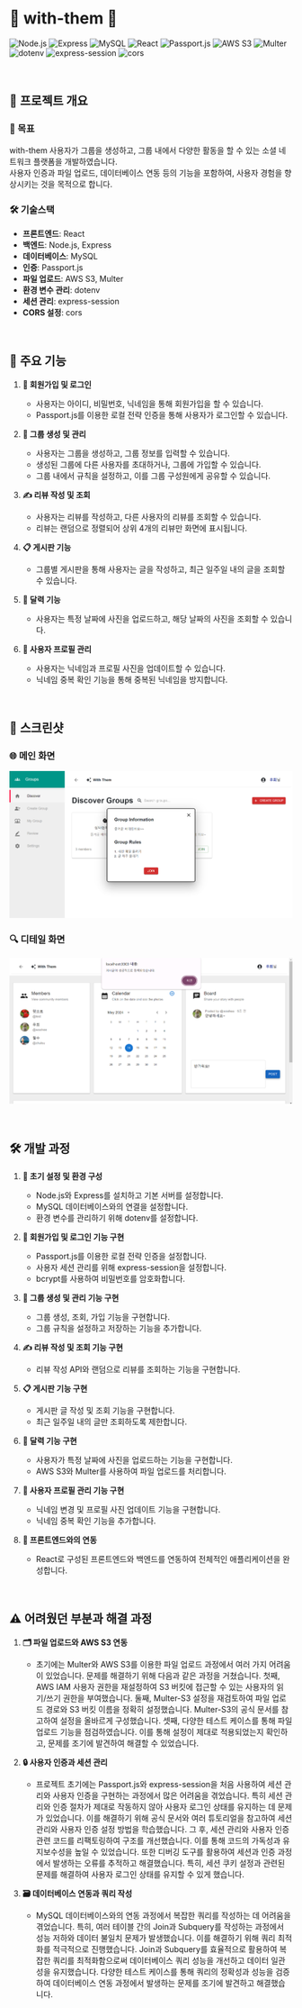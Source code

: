 # 👥 with-them 👥

![Node.js](https://img.shields.io/badge/Node.js-339933?style=for-the-badge&logo=nodedotjs&logoColor=white) ![Express](https://img.shields.io/badge/Express-000000?style=for-the-badge&logo=express&logoColor=white) ![MySQL](https://img.shields.io/badge/MySQL-4479A1?style=for-the-badge&logo=mysql&logoColor=white) ![React](https://img.shields.io/badge/React-61DAFB?style=for-the-badge&logo=react&logoColor=black) ![Passport.js](https://img.shields.io/badge/Passport.js-34E27A?style=for-the-badge&logo=passport&logoColor=black) ![AWS S3](https://img.shields.io/badge/AWS%20S3-569A31?style=for-the-badge&logo=amazons3&logoColor=white) ![Multer](https://img.shields.io/badge/Multer-F66A0A?style=for-the-badge&logo=multer&logoColor=white) ![dotenv](https://img.shields.io/badge/dotenv-ECD53F?style=for-the-badge&logo=dotenv&logoColor=black) ![express-session](https://img.shields.io/badge/express--session-337AB7?style=for-the-badge&logo=express-session&logoColor=white) ![cors](https://img.shields.io/badge/CORS-DB7093?style=for-the-badge&logo=cors&logoColor=white)

<br>

## 🌟 프로젝트 개요

### 🎯 목표
with-them 사용자가 그룹을 생성하고, 그룹 내에서 다양한 활동을 할 수 있는 소셜 네트워크 플랫폼을 개발하였습니다.<br> 
사용자 인증과 파일 업로드, 데이터베이스 연동 등의 기능을 포함하여, 사용자 경험을 향상시키는 것을 목적으로 합니다.

### 🛠️ 기술스택
- **프론트엔드**: React
- **백엔드**: Node.js, Express
- **데이터베이스**: MySQL
- **인증**: Passport.js
- **파일 업로드**: AWS S3, Multer
- **환경 변수 관리**: dotenv
- **세션 관리**: express-session
- **CORS 설정**: cors

<br>

## 🚀 주요 기능

1. **🔑 회원가입 및 로그인**
    - 사용자는 아이디, 비밀번호, 닉네임을 통해 회원가입을 할 수 있습니다.
    - Passport.js를 이용한 로컬 전략 인증을 통해 사용자가 로그인할 수 있습니다.

2. **👥 그룹 생성 및 관리**
    - 사용자는 그룹을 생성하고, 그룹 정보를 입력할 수 있습니다.
    - 생성된 그룹에 다른 사용자를 초대하거나, 그룹에 가입할 수 있습니다.
    - 그룹 내에서 규칙을 설정하고, 이를 그룹 구성원에게 공유할 수 있습니다.

3. **✍️ 리뷰 작성 및 조회**
    - 사용자는 리뷰를 작성하고, 다른 사용자의 리뷰를 조회할 수 있습니다.
    - 리뷰는 랜덤으로 정렬되어 상위 4개의 리뷰만 화면에 표시됩니다.

4. **📋 게시판 기능**
    - 그룹별 게시판을 통해 사용자는 글을 작성하고, 최근 일주일 내의 글을 조회할 수 있습니다.

5. **📅 달력 기능**
    - 사용자는 특정 날짜에 사진을 업로드하고, 해당 날짜의 사진을 조회할 수 있습니다.

6. **👤 사용자 프로필 관리**
    - 사용자는 닉네임과 프로필 사진을 업데이트할 수 있습니다.
    - 닉네임 중복 확인 기능을 통해 중복된 닉네임을 방지합니다.

<br>

## 📸 스크린샷

### 🌐 메인 화면
![Main Screen](./git-images/git-main.png)

### 🔍 디테일 화면
![Detail Screen](./git-images/git-detail.png)

<br>

## 🛠️ 개발 과정

1. **🔧 초기 설정 및 환경 구성**
    - Node.js와 Express를 설치하고 기본 서버를 설정합니다.
    - MySQL 데이터베이스와의 연결을 설정합니다.
    - 환경 변수를 관리하기 위해 dotenv를 설정합니다.

2. **🔐 회원가입 및 로그인 기능 구현**
    - Passport.js를 이용한 로컬 전략 인증을 설정합니다.
    - 사용자 세션 관리를 위해 express-session을 설정합니다.
    - bcrypt를 사용하여 비밀번호를 암호화합니다.

3. **👥 그룹 생성 및 관리 기능 구현**
    - 그룹 생성, 조회, 가입 기능을 구현합니다.
    - 그룹 규칙을 설정하고 저장하는 기능을 추가합니다.

4. **✍️ 리뷰 작성 및 조회 기능 구현**
    - 리뷰 작성 API와 랜덤으로 리뷰를 조회하는 기능을 구현합니다.

5. **📋 게시판 기능 구현**
    - 게시판 글 작성 및 조회 기능을 구현합니다.
    - 최근 일주일 내의 글만 조회하도록 제한합니다.

6. **📅 달력 기능 구현**
    - 사용자가 특정 날짜에 사진을 업로드하는 기능을 구현합니다.
    - AWS S3와 Multer를 사용하여 파일 업로드를 처리합니다.

7. **👤 사용자 프로필 관리 기능 구현**
    - 닉네임 변경 및 프로필 사진 업데이트 기능을 구현합니다.
    - 닉네임 중복 확인 기능을 추가합니다.

8. **🔗 프론트엔드와의 연동**
    - React로 구성된 프론트엔드와 백엔드를 연동하여 전체적인 애플리케이션을 완성합니다.

<br>

## ⚠️ 어려웠던 부분과 해결 과정

1. **🗂️ 파일 업로드와 AWS S3 연동**
    - 초기에는 Multer와 AWS S3를 이용한 파일 업로드 과정에서 여러 가지 어려움이 있었습니다. 문제를 해결하기 위해 다음과 같은 과정을 거쳤습니다. 첫째, AWS IAM 사용자 권한을 재설정하여 S3 버킷에 접근할 수 있는 사용자의 읽기/쓰기 권한을 부여했습니다. 둘째, Multer-S3 설정을 재검토하여 파일 업로드 경로와 S3 버킷 이름을 정확히 설정했습니다. Multer-S3의 공식 문서를 참고하여 설정을 올바르게 구성했습니다. 셋째, 다양한 테스트 케이스를 통해 파일 업로드 기능을 점검하였습니다. 이를 통해 설정이 제대로 적용되었는지 확인하고, 문제를 조기에 발견하여 해결할 수 있었습니다.

2. **🔒 사용자 인증과 세션 관리**
    - 프로젝트 초기에는 Passport.js와 express-session을 처음 사용하여 세션 관리와 사용자 인증을 구현하는 과정에서 많은 어려움을 겪었습니다. 특히 세션 관리와 인증 절차가 제대로 작동하지 않아 사용자 로그인 상태를 유지하는 데 문제가 있었습니다. 이를 해결하기 위해 공식 문서와 여러 튜토리얼을 참고하여 세션 관리와 사용자 인증 설정 방법을 학습했습니다. 그 후, 세션 관리와 사용자 인증 관련 코드를 리팩토링하여 구조를 개선했습니다. 이를 통해 코드의 가독성과 유지보수성을 높일 수 있었습니다. 또한 디버깅 도구를 활용하여 세션과 인증 과정에서 발생하는 오류를 추적하고 해결했습니다. 특히, 세션 쿠키 설정과 관련된 문제를 해결하여 사용자 로그인 상태를 유지할 수 있게 했습니다.

3. **🗃️ 데이터베이스 연동과 쿼리 작성**
    - MySQL 데이터베이스와의 연동 과정에서 복잡한 쿼리를 작성하는 데 어려움을 겪었습니다. 특히, 여러 테이블 간의 Join과 Subquery를 작성하는 과정에서 성능 저하와 데이터 불일치 문제가 발생했습니다. 이를 해결하기 위해 쿼리 최적화를 적극적으로 진행했습니다. Join과 Subquery를 효율적으로 활용하여 복잡한 쿼리를 최적화함으로써 데이터베이스 쿼리 성능을 개선하고 데이터 일관성을 유지했습니다. 다양한 테스트 케이스를 통해 쿼리의 정확성과 성능을 검증하여 데이터베이스 연동 과정에서 발생하는 문제를 조기에 발견하고 해결했습니다.
